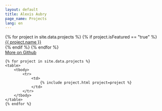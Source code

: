 ```yaml
---
layout: default
title: Alexis Aubry
page_name: Projects
lang: en
---
```

    
<div id="projects">
    <div class="topic-badge-container">
        {% for project in site.data.projects %}
        {% if project.isFeatured == "true" %}
        <div class="topic-badge" style="background: {{ project.tint }}"><a class="no-border" style="color: {{ project.text }}" href="#{{ project.id }}">{{ project.name }}</a></div>
        {% endif %}
        {% endfor %}
    </div>
    <a class="callout" href="https://github.com/alexaubry" target="_blank">More on Github</a>

    {% for project in site.data.projects %}
    <table>
        <tbody>
            <tr>
                <td>
                    {% include project.html project=project %}
                </td>
            </tr>
        </tbody>
    </table>
    {% endfor %}
    
</div>